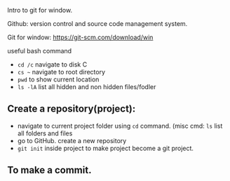 Intro to git for window. 

Github: version control and source code management system.

Git for window: https://git-scm.com/download/win



useful bash command

- `cd /c` navigate to disk C
- `cs ~` navigate to root directory
- `pwd` to show current location
- `ls -lA` list all hidden and non hidden files/fodler



## Create a repository(project):

- navigate to current project folder using `cd` command. (misc cmd: `ls` list all folders and files 
- go to GitHub. create a new repository
- `git init` inside project to make project become a git project.


## To make a  commit.



